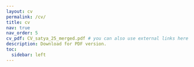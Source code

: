 ```yaml
---
layout: cv
permalink: /cv/
title: cv
nav: true
nav_order: 5
cv_pdf: CV_satya_25_merged.pdf # you can also use external links here
description: Download for PDF version.
toc:
  sidebar: left
---
```

